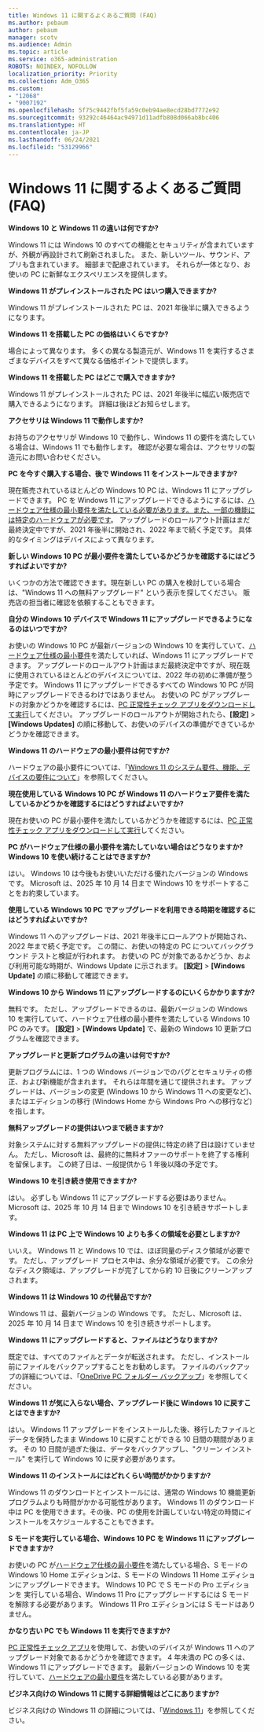 ```yaml
---
title: Windows 11 に関するよくあるご質問 (FAQ)
ms.author: pebaum
author: pebaum
manager: scotv
ms.audience: Admin
ms.topic: article
ms.service: o365-administration
ROBOTS: NOINDEX, NOFOLLOW
localization_priority: Priority
ms.collection: Adm_O365
ms.custom:
- "12068"
- "9007192"
ms.openlocfilehash: 5f75c9442fbf5fa59c0eb94ae8ecd28bd7772e92
ms.sourcegitcommit: 93292c46464ac94971d11adfb808d066ab8bc406
ms.translationtype: HT
ms.contentlocale: ja-JP
ms.lasthandoff: 06/24/2021
ms.locfileid: "53129966"
---
```

# <a name="windows-11-frequently-asked-questions-faq"></a>Windows 11 に関するよくあるご質問 (FAQ)

**Windows 10 と Windows 11 の違いは何ですか?**

Windows 11 には Windows 10 のすべての機能とセキュリティが含まれていますが、外観が再設計されて刷新されました。 また、新しいツール、サウンド、アプリも含まれています。 細部まで配慮されています。 それらが一体となり、お使いの PC に新鮮なエクスペリエンスを提供します。

**Windows 11 がプレインストールされた PC はいつ購入できますか?**

Windows 11 がプレインストールされた PC は、2021 年後半に購入できるようになります。


**Windows 11 を搭載した PC の価格はいくらですか?**

場合によって異なります。 多くの異なる製造元が、Windows 11 を実行するさまざまなデバイスをすべて異なる価格ポイントで提供します。


**Windows 11 を搭載した PC はどこで購入できますか?**

Windows 11 がプレインストールされた PC は、2021 年後半に幅広い販売店で購入できるようになります。 詳細は後ほどお知らせします。


**アクセサリは Windows 11 で動作しますか?**

お持ちのアクセサリが Windows 10 で動作し、Windows 11 の要件を満たしている場合は、Windows 11 でも動作します。 確認が必要な場合は、アクセサリの製造元にお問い合わせください。


**PC を今すぐ購入する場合、後で Windows 11 をインストールできますか?**

現在販売されているほとんどの Windows 10 PC は、Windows 11 にアップグレードできます。 PC を Windows 11 にアップグレードできるようにするには、[ハードウェア仕様の最小要件を満たしている必要があります。また、一部の機能には特定のハードウェアが必要です](https://www.microsoft.com/windows/windows-11-specifications)。 アップグレードのロールアウト計画はまだ最終決定中ですが、2021 年後半に開始され、2022 年まで続く予定です。 具体的なタイミングはデバイスによって異なります。


**新しい Windows 10 PC が最小要件を満たしているかどうかを確認するにはどうすればよいですか?**

いくつかの方法で確認できます。現在新しい PC の購入を検討している場合は、"Windows 11 への無料アップグレード" という表示を探してください。 販売店の担当者に確認を依頼することもできます。


**自分の Windows 10 デバイスで Windows 11 にアップグレードできるようになるのはいつですか?**

お使いの Windows 10 PC が最新バージョンの Windows 10 を実行していて、[ハードウェア仕様の最小要件](https://www.microsoft.com/windows/windows-11-specifications)を満たしていれば、Windows 11 にアップグレードできます。 アップグレードのロールアウト計画はまだ最終決定中ですが、現在既に使用されているほとんどのデバイスについては、2022 年の初めに準備が整う予定です。 Windows 11 にアップグレードできるすべての Windows 10 PC が同時にアップグレードできるわけではありません。 お使いの PC がアップグレードの対象かどうかを確認するには、[PC 正常性チェック アプリをダウンロードして実行](https://aka.ms/GetPCHealthCheckApp)してください。 アップグレードのロールアウトが開始されたら、**[設定]** > **[Windows Updates]** の順に移動して、お使いのデバイスの準備ができているかどうかを確認できます。


**Windows 11 のハードウェアの最小要件は何ですか?**

ハードウェアの最小要件については、「[Windows 11 のシステム要件、機能、デバイスの要件について](https://www.microsoft.com/windows/windows-11-specifications)」を参照してください。


**現在使用している Windows 10 PC が Windows 11 のハードウェア要件を満たしているかどうかを確認するにはどうすればよいですか?**

現在お使いの PC が最小要件を満たしているかどうかを確認するには、[PC 正常性チェック アプリをダウンロードして実行](https://aka.ms/GetPCHealthCheckApp)してください。


**PC がハードウェア仕様の最小要件を満たしていない場合はどうなりますか? Windows 10 を使い続けることはできますか?**

はい。 Windows 10 は今後もお使いいただける優れたバージョンの Windows です。 Microsoft は、2025 年 10 月 14 日まで Windows 10 をサポートすることをお約束しています。


**使用している Windows 10 PC でアップグレードを利用できる時期を確認するにはどうすればよいですか?**

Windows 11 へのアップグレードは、2021 年後半にロールアウトが開始され、2022 年まで続く予定です。 この間に、お使いの特定の PC についてバックグラウンド テストと検証が行われます。 お使いの PC が対象であるかどうか、および利用可能な時期が、Windows Update に示されます。 **[設定]** > **[Windows Update]** の順に移動して確認できます。


**Windows 10 から Windows 11 にアップグレードするのにいくらかかりますか?**

無料です。 ただし、アップグレードできるのは、最新バージョンの Windows 10 を実行していて、ハードウェア仕様の最小要件を満たしている Windows 10 PC のみです。 **[設定]** > **[Windows Update]** で、最新の Windows 10 更新プログラムを確認できます。


**アップグレードと更新プログラムの違いは何ですか?**

更新プログラムには、1 つの Windows バージョンでのバグとセキュリティの修正、および新機能が含まれます。 それらは年間を通じて提供されます。 アップグレードは、バージョンの変更 (Windows 10 から Windows 11 への変更など)、またはエディションの移行 (Windows Home から Windows Pro への移行など) を指します。


**無料アップグレードの提供はいつまで続きますか?**

対象システムに対する無料アップグレードの提供に特定の終了日は設けていません。 ただし、Microsoft は、最終的に無料オファーのサポートを終了する権利を留保します。 この終了日は、一般提供から 1 年後以降の予定です。


**Windows 10 を引き続き使用できますか?**

はい。 必ずしも Windows 11 にアップグレードする必要はありません。 Microsoft は、2025 年 10 月 14 日まで Windows 10 を引き続きサポートします。

**Windows 11 は PC 上で Windows 10 よりも多くの領域を必要としますか?**

いいえ。 Windows 11 と Windows 10 では、ほぼ同量のディスク領域が必要です。 ただし、アップグレード プロセス中は、余分な領域が必要です。 この余分なディスク領域は、アップグレードが完了してから約 10 日後にクリーンアップされます。


**Windows 11 は Windows 10 の代替品ですか?**

Windows 11 は、最新バージョンの Windows です。 ただし、Microsoft は、2025 年 10 月 14 日まで Windows 10 を引き続きサポートします。


**Windows 11 にアップグレードすると、ファイルはどうなりますか?**

既定では、すべてのファイルとデータが転送されます。 ただし、インストール前にファイルをバックアップすることをお勧めします。 ファイルのバックアップの詳細については、「[OneDrive PC フォルダー バックアップ](https://www.microsoft.com/microsoft-365/onedrive/pc-cloud-backup)」を参照してください。


**Windows 11 が気に入らない場合、アップグレード後に Windows 10 に戻すことはできますか?**

はい。 Windows 11 アップグレードをインストールした後、移行したファイルとデータを保持したまま Windows 10 に戻すことができる 10 日間の期間があります。 その 10 日間が過ぎた後は、データをバックアップし、"クリーン インストール" を実行して Windows 10 に戻す必要があります。


**Windows 11 のインストールにはどれくらい時間がかかりますか?**

Windows 11 のダウンロードとインストールには、通常の Windows 10 機能更新プログラムよりも時間がかかる可能性があります。 Windows 11 のダウンロード中は PC を使用できます。その後、PC の使用を計画していない特定の時間にインストールをスケジュールすることもできます。


**S モードを実行している場合、Windows 10 PC を Windows 11 にアップグレードできますか?**

お使いの PC が[ハードウェア仕様の最小要件](https://www.microsoft.com/windows/windows-11-specifications)を満たしている場合、S モードの Windows 10 Home エディションは、S モードの Windows 11 Home エディションにアップグレードできます。 Windows 10 PC で S モードの Pro エディションを 実行している場合、Windows 11 Pro にアップグレードするには S モードを解除する必要があります。 Windows 11 Pro エディションには S モードはありません。


**かなり古い PC でも Windows 11 を実行できますか?**

[PC 正常性チェック アプリ](https://aka.ms/GetPCHealthCheckApp)を使用して、お使いのデバイスが Windows 11 へのアップグレード対象であるかどうかを確認できます。 4 年未満の PC の多くは、Windows 11 にアップグレードできます。 最新バージョンの Windows 10 を実行していて、[ハードウェアの最小要件](https://www.microsoft.com/windows/windows-11-specifications)を満たしている必要があります。


**ビジネス向けの Windows 11 に関する詳細情報はどこにありますか?**

ビジネス向けの Windows 11 の詳細については、「[Windows 11](https://www.microsoft.com/windowsforbusiness/windows-11)」を参照してください。